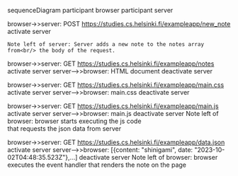 sequenceDiagram
 participant browser
 participant server

browser->>server: POST https://studies.cs.helsinki.fi/exampleapp/new_note
    activate server
    
    Note left of server: Server adds a new note to the notes array from<br/> the body of the request.  

browser->>server: GET https://studies.cs.helsinki.fi/exampleapp/notes
    activate server
    server-->>browser: HTML document
    deactivate server

browser->>server: GET https://studies.cs.helsinki.fi/exampleapp/main.css
    activate server
    server-->>browser: main.css
    deactivate server

browser->>server: GET https://studies.cs.helsinki.fi/exampleapp/main.js
    activate server
    server-->>browser: main.js
    deactivate server
    Note left of browser: browser starts executing the js code<br/> that requests the json data from server 

browser->>server: GET https://studies.cs.helsinki.fi/exampleapp/data.json
    activate server
    server-->>browser: [{content: "shinigami", date: "2023-10-02T04:48:35.523Z"},...]
    deactivate server
    Note left of browser: browser executes the event handler that renders the note on the page




